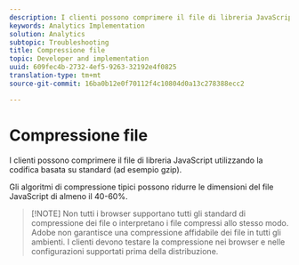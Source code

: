 ```yaml
---
description: I clienti possono comprimere il file di libreria JavaScript utilizzando la codifica basata su standard (ad esempio gzip).
keywords: Analytics Implementation
solution: Analytics
subtopic: Troubleshooting
title: Compressione file
topic: Developer and implementation
uuid: 609fec4b-2732-4ef5-9263-32192e4f0825
translation-type: tm+mt
source-git-commit: 16ba0b12e0f70112f4c10804d0a13c278388ecc2

---
```



# Compressione file

I clienti possono comprimere il file di libreria JavaScript utilizzando la codifica basata su standard (ad esempio gzip).

Gli algoritmi di compressione tipici possono ridurre le dimensioni del file JavaScript di almeno il 40-60%.

> [!NOTE] Non tutti i browser supportano tutti gli standard di compressione dei file o interpretano i file compressi allo stesso modo. Adobe non garantisce una compressione affidabile dei file in tutti gli ambienti. I clienti devono testare la compressione nei browser e nelle configurazioni supportati prima della distribuzione.

